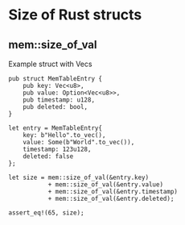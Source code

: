 
# Size of Rust structs


## mem::size_of_val
Example struct with Vecs

    pub struct MemTableEntry {
        pub key: Vec<u8>,
        pub value: Option<Vec<u8>>,
        pub timestamp: u128,
        pub deleted: bool,
    }
    
    let entry = MemTableEntry{
        key: b"Hello".to_vec(),
        value: Some(b"World".to_vec()),
        timestamp: 123u128,
        deleted: false
    };
    
    let size = mem::size_of_val(&entry.key)
               + mem::size_of_val(&entry.value)
               + mem::size_of_val(&entry.timestamp)
               + mem::size_of_val(&entry.deleted);
    
    assert_eq!(65, size);
